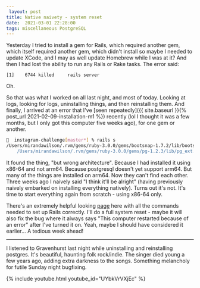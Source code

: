 ```yaml
---
 layout: post
title: Native naivety - system reset
date:  2021-03-01 22:28:00
tags: miscellaneous PostgreSQL
---
```

Yesterday I tried to install a gem for Rails, which required another gem, which itself required another gem, which didn't install so maybe I needed to update XCode, and I may as well update Homebrew while I was at it? And then I had lost the ability to run any Rails or Rake tasks. The error said:   

```
[1]    6744 killed     rails server
```

Oh.  

So that was what I worked on all last night, and most of today. Looking at logs, looking for logs, uninstalling things, and then reinstalling them. And finally, I arrived at an error that I've [seen repeatedly]({{ site.baseurl }}{% post_url 2021-02-09-installation-m1 %}) recently (lol I thought it was a few months, but I only got this computer five weeks ago), for one gem or another.  


```bash
👻  instagram-challenge[master*] % rails s
/Users/mirandawilson/.rvm/gems/ruby-3.0.0/gems/bootsnap-1.7.2/lib/bootsnap/load_path_cache/core_ext/kernel_require.rb:23:in `require': dlopen(/Users/mirandawilson/.rvm/gems/ruby-3.0.0/gems/pg-1.2.3/lib/pg_ext.bundle, 9): no suitable image found.  Did find: (LoadError)
    /Users/mirandawilson/.rvm/gems/ruby-3.0.0/gems/pg-1.2.3/lib/pg_ext.bundle: mach-o, but wrong architecture
```
   
It found the thing, "but wrong architecture". Because I had installed it using x86-64 and not arm64. Because postgresql doesn't yet support arm64. But many of the things are installed on arm64. Now they can't find each other. Three weeks ago I naively said "I think it'll be alright" (having previously naively embarked on installing everything natively). Turns out it's not. It's time to start everything again from scratch - using x86-64 only.

There's an extremely helpful looking [page](https://www.driftingruby.com/episodes/a-rubyist-s-apple-m1-review) here with all the commands needed to set up Rails correctly. I'll do a full system reset - maybe it will also fix the bug where it always says "This computer restarted because of an error" after I've turned it on. Yeah, maybe I should have considered it earlier... A tedious week ahead!  


***
I listened to Gravenhurst last night while uninstalling and reinstalling postgres. It's beautiful, haunting folk rock/indie. The singer died young a few years ago, adding extra darkness to the songs. Something melancholy for futile Sunday night bugfixing.  

{% include youtube.html youtube_id="UYbkVrVXjEc" %}
